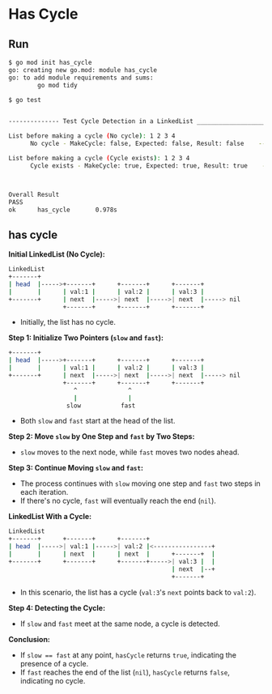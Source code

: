 # Has Cycle

## Run

```bash
$ go mod init has_cycle                                       
go: creating new go.mod: module has_cycle
go: to add module requirements and sums:
        go mod tidy

$ go test            


-------------- Test Cycle Detection in a LinkedList ____________________________----

List before making a cycle (No cycle): 1 2 3 4 
      No cycle - MakeCycle: false, Expected: false, Result: false    --------- Pass

List before making a cycle (Cycle exists): 1 2 3 4 
      Cycle exists - MakeCycle: true, Expected: true, Result: true    --------- Pass



Overall Result
PASS
ok      has_cycle       0.978s
```

## has cycle

**Initial LinkedList (No Cycle):**

```bash
LinkedList
+-------+
| head  |----->+-------+      +-------+      +-------+
|       |      | val:1 |      | val:2 |      | val:3 |
+-------+      | next  |----->| next  |----->| next  |-----> nil
               +-------+      +-------+      +-------+
```

- Initially, the list has no cycle.

**Step 1: Initialize Two Pointers (`slow` and `fast`):**

```bash
+-------+
| head  |----->+-------+      +-------+      +-------+
|       |      | val:1 |      | val:2 |      | val:3 |
+-------+      | next  |----->| next  |----->| next  |-----> nil
               +-------+      +-------+      +-------+
                  ^              ^
                  |              |
                slow           fast
```

- Both `slow` and `fast` start at the head of the list.

**Step 2: Move `slow` by One Step and `fast` by Two Steps:**

- `slow` moves to the next node, while `fast` moves two nodes ahead.

**Step 3: Continue Moving `slow` and `fast`:**

- The process continues with `slow` moving one step and `fast` two steps in each iteration.
- If there's no cycle, `fast` will eventually reach the end (`nil`).

**LinkedList With a Cycle:**

```bash
LinkedList
+-------+      +-------+      +-------+
| head  |----->| val:1 |----->| val:2 |<----------------+
|       |      | next  |      | next  |      +-------+  |
+-------+      +-------+      +-------+----->| val:3 |  |
                                             | next  |--+
                                             +-------+
```

- In this scenario, the list has a cycle (`val:3`'s `next` points back to `val:2`).

**Step 4: Detecting the Cycle:**

- If `slow` and `fast` meet at the same node, a cycle is detected.

**Conclusion:**

- If `slow == fast` at any point, `hasCycle` returns `true`, indicating the presence of a cycle.
- If `fast` reaches the end of the list (`nil`), `hasCycle` returns `false`, indicating no cycle.
